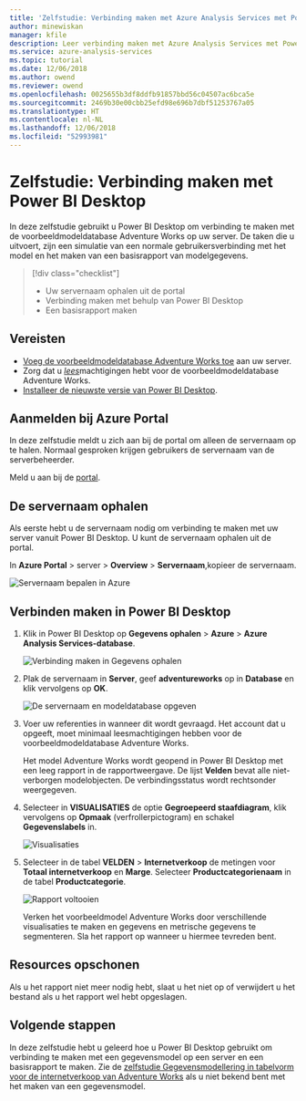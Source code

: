 ```yaml
---
title: 'Zelfstudie: Verbinding maken met Azure Analysis Services met Power BI Desktop | Microsoft Docs'
author: minewiskan
manager: kfile
description: Leer verbinding maken met Azure Analysis Services met Power BI Desktop.
ms.service: azure-analysis-services
ms.topic: tutorial
ms.date: 12/06/2018
ms.author: owend
ms.reviewer: owend
ms.openlocfilehash: 0025655b3df8ddfb91857bbd56c04507ac6bca5e
ms.sourcegitcommit: 2469b30e00cbb25efd98e696b7dbf51253767a05
ms.translationtype: HT
ms.contentlocale: nl-NL
ms.lasthandoff: 12/06/2018
ms.locfileid: "52993981"
---
```

# <a name="tutorial-connect-with-power-bi-desktop"></a>Zelfstudie: Verbinding maken met Power BI Desktop

In deze zelfstudie gebruikt u Power BI Desktop om verbinding te maken met de voorbeeldmodeldatabase Adventure Works op uw server. De taken die u uitvoert, zijn een simulatie van een normale gebruikersverbinding met het model en het maken van een basisrapport van modelgegevens.

> [!div class="checklist"]
> * Uw servernaam ophalen uit de portal
> * Verbinding maken met behulp van Power BI Desktop
> * Een basisrapport maken

## <a name="prerequisites"></a>Vereisten

- [Voeg de voorbeeldmodeldatabase Adventure Works toe](../analysis-services-create-sample-model.md) aan uw server.
- Zorg dat u [*lees*](../analysis-services-server-admins.md)machtigingen hebt voor de voorbeeldmodeldatabase Adventure Works.
- [Installeer de nieuwste versie van Power BI Desktop](https://powerbi.microsoft.com/desktop).

## <a name="sign-in-to-the-azure-portal"></a>Aanmelden bij Azure Portal
In deze zelfstudie meldt u zich aan bij de portal om alleen de servernaam op te halen. Normaal gesproken krijgen gebruikers de servernaam van de serverbeheerder.

Meld u aan bij de [portal](https://portal.azure.com/).

## <a name="get-server-name"></a>De servernaam ophalen
Als eerste hebt u de servernaam nodig om verbinding te maken met uw server vanuit Power BI Desktop. U kunt de servernaam ophalen uit de portal.

In **Azure Portal** > server > **Overview** > **Servernaam**,kopieer de servernaam.
   
   ![Servernaam bepalen in Azure](./media/analysis-services-tutorial-pbid/aas-copy-server-name.png)

## <a name="connect-in-power-bi-desktop"></a>Verbinden maken in Power BI Desktop

1. Klik in Power BI Desktop op **Gegevens ophalen** > **Azure** > **Azure Analysis Services-database**.

   ![Verbinding maken in Gegevens ophalen](./media/analysis-services-tutorial-pbid/aas-pbid-connect-aasserver.png)

2. Plak de servernaam in **Server**, geef **adventureworks** op in **Database** en klik vervolgens op **OK**.

   ![De servernaam en modeldatabase opgeven](./media/analysis-services-tutorial-pbid/aas-pbid-connect-aas-servername.png)

3. Voer uw referenties in wanneer dit wordt gevraagd. Het account dat u opgeeft, moet minimaal leesmachtigingen hebben voor de voorbeeldmodeldatabase Adventure Works.

    Het model Adventure Works wordt geopend in Power BI Desktop met een leeg rapport in de rapportweergave. De lijst **Velden** bevat alle niet-verborgen modelobjecten. De verbindingsstatus wordt rechtsonder weergegeven.

4. Selecteer in **VISUALISATIES** de optie **Gegroepeerd staafdiagram**, klik vervolgens op **Opmaak** (verfrollerpictogram) en schakel **Gegevenslabels** in. 

   ![Visualisaties](./media/analysis-services-tutorial-pbid/aas-pbid-visualizations-report.png)

5. Selecteer in de tabel **VELDEN** > **Internetverkoop** de metingen voor **Totaal internetverkoop**  en **Marge**. Selecteer **Productcategorienaam** in de tabel **Productcategorie**.

   ![Rapport voltooien](./media/analysis-services-tutorial-pbid/aas-pbid-complete-report.png)

    Verken het voorbeeldmodel Adventure Works door verschillende visualisaties te maken en gegevens en metrische gegevens te segmenteren. Sla het rapport op wanneer u hiermee tevreden bent.

## <a name="clean-up-resources"></a>Resources opschonen

Als u het rapport niet meer nodig hebt, slaat u het niet op of verwijdert u het bestand als u het rapport wel hebt opgeslagen.

## <a name="next-steps"></a>Volgende stappen
In deze zelfstudie hebt u geleerd hoe u Power BI Desktop gebruikt om verbinding te maken met een gegevensmodel op een server en een basisrapport te maken. Zie de [zelfstudie Gegevensmodellering in tabelvorm voor de internetverkoop van Adventure Works](aas-adventure-works-tutorial.md) als u niet bekend bent met het maken van een gegevensmodel.